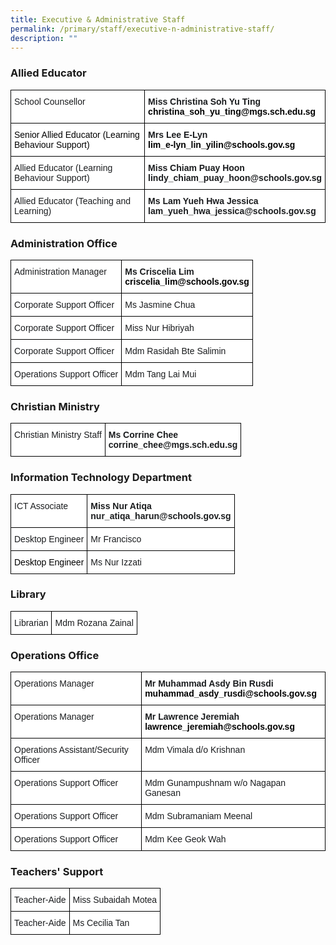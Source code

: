 ```yaml
---
title: Executive & Administrative Staff
permalink: /primary/staff/executive-n-administrative-staff/
description: ""
---
```


### Allied Educator

<style type="text/css">
.tg  {border-collapse:collapse;border-spacing:0;}
.tg td{border-color:black;border-style:solid;border-width:1px;font-family:Arial, sans-serif;font-size:14px;
  overflow:hidden;padding:10px 5px;word-break:normal;}
.tg th{border-color:black;border-style:solid;border-width:1px;font-family:Arial, sans-serif;font-size:14px;
  font-weight:normal;overflow:hidden;padding:10px 5px;word-break:normal;}
.tg .tg-zvks{background-color:#FFF;color:#1A1C1E;text-align:left;vertical-align:top}
.tg .tg-pv77{background-color:#FFF;color:#1A1C1E;font-weight:bold;text-align:left;vertical-align:top}
</style>
<table class="tg">
<thead>
  <tr>
    <th class="tg-zvks">School Counsellor</th>
    <th class="tg-pv77">Miss Christina Soh Yu Ting<br><span style="color:#000">christina_soh_yu_ting@mgs.sch.edu.sg</span></th>
  </tr>
</thead>
<tbody>
  <tr>
    <td class="tg-zvks"><span style="color:#000">Senior Allied Educator (Learning Behaviour Support)</span><br></td>
    <td class="tg-pv77">Mrs Lee E-Lyn<br><span style="color:#000">lim_e-lyn_lin_yilin@schools.gov.sg</span></td>
  </tr>
  <tr>
    <td class="tg-zvks">Allied Educator (Learning Behaviour Support)</td>
    <td class="tg-pv77">Miss Chiam Puay Hoon <br>lindy_chiam_puay_hoon@schools.gov.sg</td>
  </tr>
  <tr>
    <td class="tg-zvks">Allied Educator (Teaching and Learning)</td>
    <td class="tg-pv77">Ms Lam Yueh Hwa Jessica <br>lam_yueh_hwa_jessica@schools.gov.sg</td>
  </tr>
</tbody>
</table>

### Administration Office

<style type="text/css">
.tg  {border-collapse:collapse;border-spacing:0;}
.tg td{border-color:black;border-style:solid;border-width:1px;font-family:Arial, sans-serif;font-size:14px;
  overflow:hidden;padding:10px 5px;word-break:normal;}
.tg th{border-color:black;border-style:solid;border-width:1px;font-family:Arial, sans-serif;font-size:14px;
  font-weight:normal;overflow:hidden;padding:10px 5px;word-break:normal;}
.tg .tg-zvks{background-color:#FFF;color:#1A1C1E;text-align:left;vertical-align:top}
.tg .tg-pv77{background-color:#FFF;color:#1A1C1E;font-weight:bold;text-align:left;vertical-align:top}
</style>
<table class="tg">
<thead>
  <tr>
    <th class="tg-zvks">Administration Manager</th>
    <th class="tg-pv77"><span style="font-weight:bold">Ms Criscelia Lim</span><br><span style="color:#000">criscelia_lim@schools.gov.sg</span><br></th>
  </tr>
</thead>
<tbody>
  <tr>
    <td class="tg-zvks">Corporate Support Officer</td>
    <td class="tg-zvks">Ms Jasmine Chua<br></td>
  </tr>
  <tr>
    <td class="tg-zvks">Corporate Support Officer</td>
    <td class="tg-zvks">Miss Nur Hibriyah</td>
  </tr>
  <tr>
    <td class="tg-zvks">Corporate Support Officer</td>
    <td class="tg-zvks">Mdm Rasidah Bte Salimin</td>
  </tr>
  <tr>
    <td class="tg-zvks">Operations Support Officer</td>
    <td class="tg-zvks">Mdm Tang Lai Mui</td>
  </tr>
</tbody>
</table>

### Christian Ministry

<style type="text/css">
.tg  {border-collapse:collapse;border-spacing:0;}
.tg td{border-color:black;border-style:solid;border-width:1px;font-family:Arial, sans-serif;font-size:14px;
  overflow:hidden;padding:10px 5px;word-break:normal;}
.tg th{border-color:black;border-style:solid;border-width:1px;font-family:Arial, sans-serif;font-size:14px;
  font-weight:normal;overflow:hidden;padding:10px 5px;word-break:normal;}
.tg .tg-zvks{background-color:#FFF;color:#1A1C1E;text-align:left;vertical-align:top}
.tg .tg-pv77{background-color:#FFF;color:#1A1C1E;font-weight:bold;text-align:left;vertical-align:top}
</style>
<table class="tg">
<thead>
  <tr>
    <td class="tg-zvks">Christian Ministry Staff</td>
    <td class="tg-pv77">Ms Corrine Chee<br>corrine_chee@mgs.sch.edu.sg </td>
  </tr>
</thead>
</table>

### Information Technology Department

<style type="text/css">
.tg  {border-collapse:collapse;border-spacing:0;}
.tg td{border-color:black;border-style:solid;border-width:1px;font-family:Arial, sans-serif;font-size:14px;
  overflow:hidden;padding:10px 5px;word-break:normal;}
.tg th{border-color:black;border-style:solid;border-width:1px;font-family:Arial, sans-serif;font-size:14px;
  font-weight:normal;overflow:hidden;padding:10px 5px;word-break:normal;}
.tg .tg-zvks{background-color:#FFF;color:#1A1C1E;text-align:left;vertical-align:top}
.tg .tg-pv77{background-color:#FFF;color:#1A1C1E;font-weight:bold;text-align:left;vertical-align:top}
</style>
<table class="tg">
<thead>
  <tr>
    <th class="tg-zvks">ICT Associate</th>
    <th class="tg-pv77">Miss Nur Atiqa<br>nur_atiqa_harun@schools.gov.sg</th>
  </tr>
</thead>
<tbody>
  <tr>
    <td class="tg-zvks">Desktop Engineer</td>
    <td class="tg-zvks">Mr Francisco</td>
  </tr>
  <tr>
    <td class="tg-zvks"><span style="color:#000">Desktop Engineer</span><br></td>
    <td class="tg-zvks">Ms Nur Izzati</td>
  </tr>
</tbody>
</table>

### Library

<style type="text/css">
.tg  {border-collapse:collapse;border-spacing:0;}
.tg td{border-color:black;border-style:solid;border-width:1px;font-family:Arial, sans-serif;font-size:14px;
  overflow:hidden;padding:10px 5px;word-break:normal;}
.tg th{border-color:black;border-style:solid;border-width:1px;font-family:Arial, sans-serif;font-size:14px;
  font-weight:normal;overflow:hidden;padding:10px 5px;word-break:normal;}
.tg .tg-zvks{background-color:#FFF;color:#1A1C1E;text-align:left;vertical-align:top}
</style>
<table class="tg">
<thead>
  <tr>
    <td class="tg-zvks">Librarian</td>
    <td class="tg-zvks">Mdm Rozana Zainal</td>
  </tr>
</thead>
</table>

### Operations Office

<style type="text/css">
.tg  {border-collapse:collapse;border-spacing:0;}
.tg td{border-color:black;border-style:solid;border-width:1px;font-family:Arial, sans-serif;font-size:14px;
  overflow:hidden;padding:10px 5px;word-break:normal;}
.tg th{border-color:black;border-style:solid;border-width:1px;font-family:Arial, sans-serif;font-size:14px;
  font-weight:normal;overflow:hidden;padding:10px 5px;word-break:normal;}
.tg .tg-zvks{background-color:#FFF;color:#1A1C1E;text-align:left;vertical-align:top}
.tg .tg-pv77{background-color:#FFF;color:#1A1C1E;font-weight:bold;text-align:left;vertical-align:top}
</style>
<table class="tg">
<thead>
  <tr>
    <th class="tg-zvks">Operations Manager</th>
    <th class="tg-pv77"><span style="font-weight:bold">Mr Muhammad Asdy Bin Rusdi</span> <br><span style="color:#000">muhammad_asdy_rusdi@schools.gov.sg</span><br></th>
  </tr>
</thead>
<tbody>
  <tr>
    <td class="tg-zvks">Operations Manager</td>
    <td class="tg-pv77"><span style="font-weight:bold">Mr Lawrence Jeremiah</span><br><span style="color:#000">lawrence_jeremiah@schools.gov.sg</span><br></td>
  </tr>
  <tr>
    <td class="tg-zvks">Operations Assistant/Security Officer</td>
    <td class="tg-zvks">Mdm Vimala d/o Krishnan</td>
  </tr>
  <tr>
    <td class="tg-zvks">Operations Support Officer</td>
    <td class="tg-zvks">Mdm Gunampushnam w/o Nagapan Ganesan</td>
  </tr>
  <tr>
    <td class="tg-zvks">Operations Support Officer</td>
    <td class="tg-zvks">Mdm Subramaniam Meenal</td>
  </tr>
  <tr>
    <td class="tg-zvks">Operations Support Officer</td>
    <td class="tg-zvks">Mdm Kee Geok Wah</td>
  </tr>
</tbody>
</table>

### Teachers' Support

<style type="text/css">
.tg  {border-collapse:collapse;border-spacing:0;}
.tg td{border-color:black;border-style:solid;border-width:1px;font-family:Arial, sans-serif;font-size:14px;
  overflow:hidden;padding:10px 5px;word-break:normal;}
.tg th{border-color:black;border-style:solid;border-width:1px;font-family:Arial, sans-serif;font-size:14px;
  font-weight:normal;overflow:hidden;padding:10px 5px;word-break:normal;}
.tg .tg-zvks{background-color:#FFF;color:#1A1C1E;text-align:left;vertical-align:top}
</style>
<table class="tg">
<thead>
  <tr>
    <th class="tg-zvks">Teacher-Aide</th>
    <th class="tg-zvks">Miss Subaidah Motea</th>
  </tr>
</thead>
<tbody>
  <tr>
    <td class="tg-zvks">Teacher-Aide</td>
    <td class="tg-zvks">Ms Cecilia Tan</td>
  </tr>
</tbody>
</table>